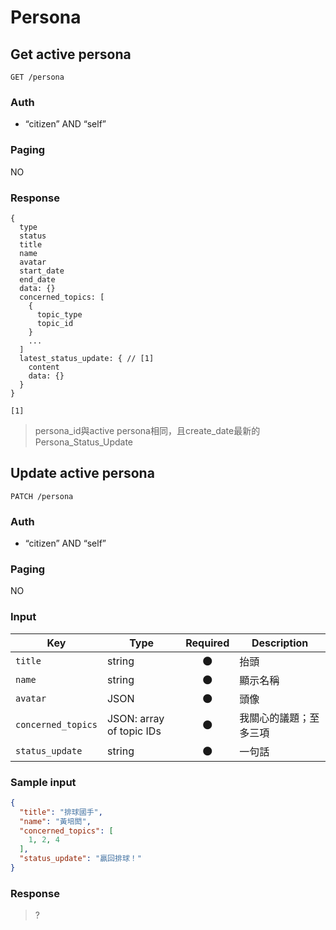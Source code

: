 # Persona

## Get active persona
```
GET /persona
```

### Auth
- “citizen” AND “self”

### Paging
NO

### Response
```
{
  type
  status
  title
  name
  avatar
  start_date
  end_date
  data: {}
  concerned_topics: [
    {
      topic_type
      topic_id
    }
    ...
  ]
  latest_status_update: { // [1]
    content
    data: {}
  }
}
```

`[1]`
> persona_id與active persona相同，且create_date最新的Persona_Status_Update

## Update active persona
```
PATCH /persona
```

### Auth
- “citizen” AND “self”

### Paging
NO

### Input

| Key | Type | Required | Description |
| --- | --- | :---: | --- |
| `title` | string | 🌑 | 抬頭 |
| `name` | string | 🌑 | 顯示名稱 |
| `avatar` | JSON | 🌑 | 頭像 |
| `concerned_topics` | JSON: array of topic IDs | 🌑 | 我關心的議題；至多三項 |
| `status_update` | string | 🌑 | 一句話 |

### Sample input
```json
{
  "title": "排球國手",
  "name": "黃培閎",
  "concerned_topics": [
    1, 2, 4
  ],
  "status_update": "贏回排球！"
}
```

### Response
> ?
